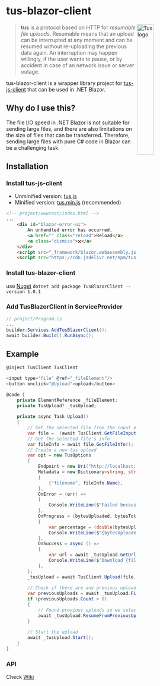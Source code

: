 # tus-blazor-client
<img alt="Tus logo" src="https://github.com/tus/tus.io/blob/main/public/images/tus1.png?raw=true" width="30%" align="right" />

> **tus** is a protocol based on HTTP for _resumable file uploads_. Resumable
> means that an upload can be interrupted at any moment and can be resumed without
> re-uploading the previous data again. An interruption may happen willingly, if
> the user wants to pause, or by accident in case of an network issue or server
> outage.

tus-blazor-client is a wrapper library project for [tus-js-client](https://github.com/tus/tus-js-client) that can be used in .NET Blazor.


## Why do I use this?
The file I/O speed in .NET Blazor is not suitable for sending large files, and there are also limitations on the size of files that can be transferred. Therefore, sending large files with pure C# code in Blazor can be a challenging task.

## Installation

### Install tus-js-client

- Unminified version: [tus.js](https://cdn.jsdelivr.net/npm/tus-js-client@latest/dist/tus.js)
- Minified version: [tus.min.js](https://cdn.jsdelivr.net/npm/tus-js-client@latest/dist/tus.min.js) (recommended)

```html
<!-- project/wwwroot/index.html -->
...
    <div id="blazor-error-ui">
        An unhandled error has occurred.
        <a href="" class="reload">Reload</a>
        <a class="dismiss">🗙</a>
    </div>
    <script src="_framework/blazor.webassembly.js"></script>
    <script src="https://cdn.jsdelivr.net/npm/tus-js-client@latest/dist/tus.min.js"></script>
```



### Install tus-blazor-client
use [Nuget](https://www.nuget.org/packages/TusBlazorClient/) ```dotnet add package TusBlazorClient --version 1.0.1```

### Add TusBlazorClient in ServiceProvider
```csharp
// project/Program.cs
...
builder.Services.AddTusBlazorClient();
await builder.Build().RunAsync();
```

## Example
````csharp
@inject TusClient TusClient

<input type="file" @ref="_fileElement"/>
<button onclick="@Upload">upload</button>

@code {
    private ElementReference _fileElement;
    private TusUpload? _tusUpload;
    
    private async Task Upload()
    {
        // Get the selected file from the input element
        var file =  (await TusClient.GetFileInputElement(_fileElement).GetFiles()).First();
        // Get the selected file's info
        var fileInfo = await file.GetFileInfo();
        // Create a new tus upload
        var opt = new TusOptions
        {
            Endpoint = new Uri("http://localhost:1080/files"),
            Metadata = new Dictionary<string, string>()
            {
                {"filename", fileInfo.Name},
            },
            OnError = (err) =>
            {
                Console.WriteLine($"Failed because: {err.ErrorMessage}");
            },
            OnProgress = (bytesUploaded, bytesTotal) =>
            {
                var percentage = (double)bytesUploaded / bytesTotal;
                Console.WriteLine($"{bytesUploaded} {bytesTotal} {percentage:F}%");
            },
            OnSuccess = async () =>
            {
                var url = await _tusUpload.GetUrl();
                Console.WriteLine($"Download {fileInfo.Name} from {url}");
            },
        };
        _tusUpload = await TusClient.Upload(file, opt);
        
        // Check if there are any previous uploads to continue.
        var previousUploads = await _tusUpload.FindPreviousUpload();
        if (previousUploads.Count > 0)
        {
            // Found previous uploads so we select the first one.
            await _tusUpload.ResumeFromPreviousUpload(previousUploads.First());
        }
        
        // Start the upload
        await _tusUpload.Start();
    }
}
````

### API
Check [Wiki](https://github.com/thsdmfwns/tus-blazor-client/wiki)

